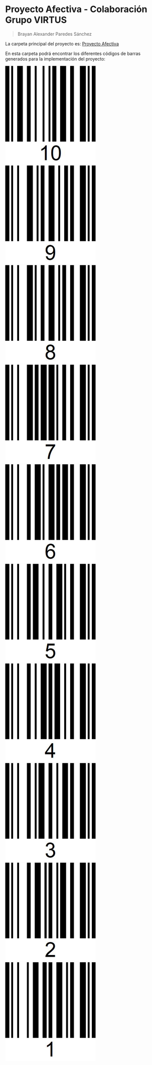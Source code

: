 # Proyecto Afectiva - Colaboración Grupo VIRTUS

> Brayan Alexander Paredes Sánchez

La carpeta principal del proyecto es: [Proyecto Afectiva](https://github.com/brayanpasa99/Proyecto-Afectiva)

En esta carpeta podrá encontrar los diferentes códigos de barras generados para la implementación del proyecto:

![Problemas con la imagen](https://github.com/brayanpasa99/Proyecto-Afectiva/blob/main/Generaci%C3%B3n%20c%C3%B3digos/10_10.jpg "Códigos de barras - 10")  
![Problemas con la imagen](https://github.com/brayanpasa99/Proyecto-Afectiva/blob/main/Generaci%C3%B3n%20c%C3%B3digos/9_9.jpg "Códigos de barras - 9")  
![Problemas con la imagen](https://github.com/brayanpasa99/Proyecto-Afectiva/blob/main/Generaci%C3%B3n%20c%C3%B3digos/8_8.jpg "Códigos de barras - 8")  
![Problemas con la imagen](https://github.com/brayanpasa99/Proyecto-Afectiva/blob/main/Generaci%C3%B3n%20c%C3%B3digos/7_7.jpg "Códigos de barras - 7")  
![Problemas con la imagen](https://github.com/brayanpasa99/Proyecto-Afectiva/blob/main/Generaci%C3%B3n%20c%C3%B3digos/6_6.jpg "Códigos de barras - 6")  
![Problemas con la imagen](https://github.com/brayanpasa99/Proyecto-Afectiva/blob/main/Generaci%C3%B3n%20c%C3%B3digos/5_5.jpg "Códigos de barras - 5")  
![Problemas con la imagen](https://github.com/brayanpasa99/Proyecto-Afectiva/blob/main/Generaci%C3%B3n%20c%C3%B3digos/4_4.jpg "Códigos de barras - 4")  
![Problemas con la imagen](https://github.com/brayanpasa99/Proyecto-Afectiva/blob/main/Generaci%C3%B3n%20c%C3%B3digos/3_3.jpg "Códigos de barras - 3")  
![Problemas con la imagen](https://github.com/brayanpasa99/Proyecto-Afectiva/blob/main/Generaci%C3%B3n%20c%C3%B3digos/2_2.jpg "Códigos de barras - 2")  
![Problemas con la imagen](https://github.com/brayanpasa99/Proyecto-Afectiva/blob/main/Generaci%C3%B3n%20c%C3%B3digos/1_1.jpg "Códigos de barras - 1")  
